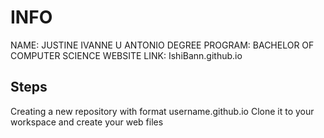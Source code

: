 # INFO

NAME: JUSTINE IVANNE U ANTONIO
DEGREE PROGRAM: BACHELOR OF COMPUTER SCIENCE
WEBSITE LINK: IshiBann.github.io

## Steps

Creating a new repository with format username.github.io
Clone it to your workspace and create your web files
